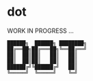# dot
WORK IN PROGRESS ...

```
██████╗  ██████╗ ████████╗
██╔══██╗██╔═══██╗╚══██╔══╝
██║  ██║██║   ██║   ██║   
██║  ██║██║   ██║   ██║   
██████╔╝╚██████╔╝   ██║   
╚═════╝  ╚═════╝    ╚═╝   
```
